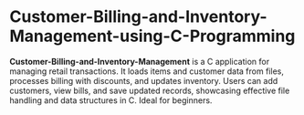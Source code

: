 # Customer-Billing-and-Inventory-Management-using-C-Programming
**Customer-Billing-and-Inventory-Management** is a C application for managing retail transactions. It loads items and customer data from files, processes billing with discounts, and updates inventory. Users can add customers, view bills, and save updated records, showcasing effective file handling and data structures in C. Ideal for beginners.

